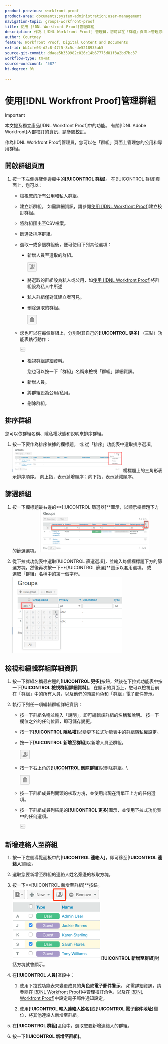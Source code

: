 ```yaml
---
product-previous: workfront-proof
product-area: documents;system-administration;user-management
navigation-topic: groups-workfront-proof
title: 使用 [!DNL Workfront Proof]管理群組
description: 作為 [!DNL Workfront Proof] 管理員，您可以在「群組」頁面上管理您的公用和專用群組。
author: Courtney
feature: Workfront Proof, Digital Content and Documents
exl-id: bb4cfe03-d2c8-47f5-8c5c-de5218935ab5
source-git-commit: ddaee5b339982c826c14b67775d81f3a2bd7bc37
workflow-type: tm+mt
source-wordcount: '587'
ht-degree: 0%

---
```


# 使用[!DNL Workfront Proof]管理群組

>[!IMPORTANT]
>
>本文提及獨立產品[!DNL Workfront Proof]中的功能。 有關[!DNL Adobe Workfront]內部校訂的資訊，請參閱[校訂](../../../review-and-approve-work/proofing/proofing.md)。

作為[!DNL Workfront Proof]管理員，您可以在「群組」頁面上管理您的公用和專用群組。

## 開啟群組頁面

1. 按一下左側導覽側邊欄中的&#x200B;**[!UICONTROL 群組]**。
在[!UICONTROL 群組]頁面上，您可以：

   * 檢視您的所有公用和私人群組。
   * 建立新群組。 如需詳細資訊，請參閱[使用 [!DNL Workfront Proof]](../../../workfront-proof/wp-mnguserscontacts/groups/create-proofing-groups.md)建立校訂群組。
   * 將群組匯出至CSV檔案。
   * 篩選及排序群組。
   * 選取一或多個群組後，便可使用下列其他選項：

      * 新增人員至選取的群組。

        ![Groups_page-add_people_btn.png](assets/groups-page-add-people-btn-30x29.png)

      * 將選取的群組設為私人或公用，如[使用 [!DNL Workfront Proof]](../../../workfront-proof/wp-mnguserscontacts/groups/make-groups-private.md)將群組設為私人中所述
      * 私人群組僅對其建立者可見。
      * 刪除選取的群組。

        ![刪除圖示](assets/trash-button.png)
   * 您也可以在每個群組上，分別對其自己的&#x200B;**[!UICONTROL 更多]** （三點）功能表執行動作：

     ![更多功能表](assets/more-button-small.png)

      * 檢視群組詳細資料。

        您也可以按一下「群組」名稱來檢視「群組」詳細資訊。
      * 新增人員。
      * 將群組設為公用/私用。
      * 刪除群組。


## 排序群組

您可以依群組名稱、隱私權狀態和說明來排序群組。

1. 按一下要作為排序依據的欄標題。
或
從「排序」功能表中選取排序選項。
   ![Groups_page-Sort_menu.png](assets/groups-page-sort-menu-350x80.png)
欄標題上的三角形表示排序順序。 向上指，表示遞增順序；向下指，表示遞減順序。

## 篩選群組

1. 按一下欄標題最右邊的&#x200B;**[!UICONTROL 篩選器]**圖示，以顯示欄標題下方的篩選選項。
   ![Group_page-Filter_icon_and_options.png](assets/group-page-filter-icon-and-options-350x134.png)

1. 從下拉式功能表中選取[!UICONTROL 篩選選項]，並輸入每個欄標題下方的篩選方塊，然後再次按一下&#x200B;**[!UICONTROL 篩選]**圖示以套用選項。
或\
   選取「群組」名稱中的第一個字母。
   ![Groups_page-filtering_by_letter.png](assets/groups-page-filtering-by-letter-350x245.png)

## 檢視和編輯群組詳細資訊

1. 按一下群組名稱最右邊的&#x200B;**[!UICONTROL 更多]**&#x200B;按鈕，然後在下拉式功能表中按一下&#x200B;**[!UICONTROL 檢視群組詳細資料]**。
在顯示的頁面上，您可以檢視目前在「群組」中的所有人員，以及他們的預設角色和「群組」電子郵件警示。

1. 執行下列任一項編輯群組詳細資訊：

   * 按一下群組名稱並輸入「說明」，即可編輯該群組的名稱和說明。 按一下欄位之外的任何位置，即可儲存變更。
   * 按一下&#x200B;**[!UICONTROL 隱私權]**&#x200B;以變更下拉式功能表中的群組隱私權設定。
   * 按一下&#x200B;**[!UICONTROL 新增至群組]**&#x200B;以新增人員至群組。

     ![Add_to_Group_btn.png](assets/add-to-group-btn.png)

   * 按一下右上角的&#x200B;**[!UICONTROL 刪除群組]**&#x200B;以刪除群組。\

     ![Trash_button.png](assets/trash-button.png)

   * 按一下群組成員列開頭的核取方塊，並使用出現在清單正上方的任何選項。
   * 按一下群組成員列結尾的&#x200B;**[!UICONTROL 更多]**&#x200B;圖示，並使用下拉式功能表中的任何選項。

     ![More_button_small.png](assets/more-button-small.png)

## 新增連絡人至群組

1. 按一下左側導覽面板中的&#x200B;**[!UICONTROL 連絡人]**，即可移至&#x200B;**[!UICONTROL 連絡人]**&#x200B;頁面。

1. 選取您要新增至群組的連絡人姓名旁邊的核取方塊。
1. 按一下&#x200B;**[!UICONTROL 新增至群組]**按鈕。
   ![新增至群組](assets/screenshot-2018-04-06-15-27-17.png)
**[!UICONTROL 新增至群組]**&#x200B;對話方塊就會顯示。

1. 在&#x200B;**[!UICONTROL 人員]**&#x200B;區段中：

   1. 使用下拉式功能表來變更成員的&#x200B;**角色**&#x200B;或&#x200B;**電子郵件警示**。 如需詳細資訊，請參閱[在 [!DNL Workfront Proof]](../../../workfront-proof/wp-work-proofsfiles/share-proofs-and-files/manage-proof-roles.md)中管理校訂角色，以及[在 [!DNL Workfront Proof]](../../../workfront-proof/wp-emailsntfctns/email-alerts/config-email-notification-settings-wp.md)中設定電子郵件通知設定。

   1. 使用&#x200B;**[!UICONTROL 輸入連絡人姓名]**&#x200B;或&#x200B;**[!UICONTROL 電子郵件地址]**&#x200B;欄位，將其他連絡人新增至群組。

1. 在&#x200B;**[!UICONTROL 群組]**&#x200B;區段中，選取您要新增連絡人的群組。
1. 按一下&#x200B;**[!UICONTROL 新增至群組]**。
